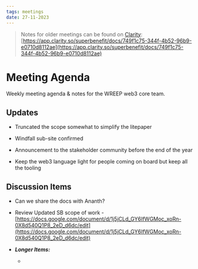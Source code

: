```yaml
---
tags: meetings
date: 27-11-2023
---
```


> Notes for older meetings can be found on [Clarity](https://app.clarity.so/superbenefit/docs/749f1c75-344f-4b52-96b9-e0710d8112ae):
> [https://app.clarity.so/superbenefit/docs/749f1c75-344f-4b52-96b9-e0710d8112ae](https://app.clarity.so/superbenefit/docs/749f1c75-344f-4b52-96b9-e0710d8112ae)

# Meeting Agenda

Weekly meeting agenda & notes for the WREEP web3 core team.

## Updates

- Truncated the scope somewhat to simplify the litepaper

- Windfall sub-site confirmed 

- Announcement to the stakeholder community before the end of the year

- Keep the web3 language light for people coming on board but keep all the tooling 

## Discussion Items

- Can we share the docs with Ananth?

- Review Updated SB scope of work - [https://docs.google.com/document/d/1j5jCLd_GY6IfWGMoc_xoRn-0X8d540Q1P8_2eD_d6dc/edit](https://docs.google.com/document/d/1j5jCLd_GY6IfWGMoc_xoRn-0X8d540Q1P8_2eD_d6dc/edit)

- **_Longer Items:_**

  -  